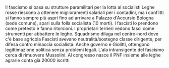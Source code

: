 Il fascismo si basa su strutture paramilitari per la lotta ai socialisti
Leghe rosse riescono a ottenere miglioramenti salariali per i contadini, ma i conflitti si fanno sempre più aspri fino ad arrivare a Palazzo d'Accursio Bologna (sede comune), spari sulla folla socialista (10 morti). I fascisti lo prendono come pretesto e fanno ritorsioni. I proprietari terrieri vedono fasci come strumenti per abbattere le leghe. Squadrismo dilaga nel centro-nord dove c'è base agricola
Fascisti avevano neutralità/sostegno classe dirigente, per difesa contro minaccia socialista. Anche governo e Giolitti, ottengono legittimazione politica senza problemi legali.
L'ala intransigente del fascismo cerca di rimuovere Mussolini.
Al congresso nasce il PNF insieme alle leghe agrarie conta già 20000 iscritti